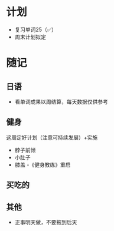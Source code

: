 # 计划
- 复习单词25（✅）
- 周末计划拟定
# 随记
## 日语
- 看单词成果以周结算，每天数据仅供参考
## 健身
这周定好计划（注意可持续发展）+实施
- 脖子前倾
- 小肚子
- 膝盖
-《健身教练》重启
## 买吃的

## 其他
- 正事明天做，不要拖到后天
